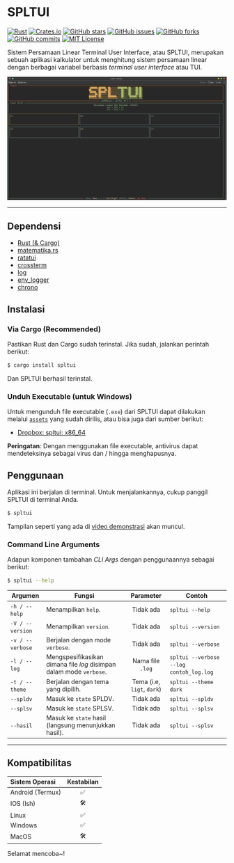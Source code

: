 # SPLTUI

[![Rust](https://img.shields.io/badge/language-Rust-orange)](https://www.rust-lang.org/)
[![Crates.io](https://img.shields.io/crates/v/spltui)](https://crates.io/crates/spltui)
[![GitHub stars](https://img.shields.io/github/stars/lordpaijo/spltui)](https://github.com/lordpaijo/spltui/stargazers)
[![GitHub issues](https://img.shields.io/github/issues/lordpaijo/spltui)](https://github.com/lordpaijo/spltui/issues)
[![GitHub forks](https://img.shields.io/github/forks/lordpaijo/spltui)](https://github.com/lordpaijo/spltui/network/members)
[![GitHub commits](https://img.shields.io/github/commit-activity/m/lordpaijo/spltui)](https://github.com/lordpaijo/spltui/commits/main)
[![MIT License](https://img.shields.io/github/license/lordpaijo/spltui)](https://github.com/lordpaijo/spltui/blob/main/LICENSE)

Sistem Persamaan Linear Terminal User Interface, atau SPLTUI, merupakan sebuah aplikasi kalkulator untuk menghitung sistem persamaan linear dengan berbagai variabel berbasis *terminal user interface* atau TUI.

[![demonstrasi](https://github.com/lordpaijo/spltui/blob/master/ss-0.png)](https://youtu.be/C3TQK1qg3wk)

---

## Dependensi

- [Rust (& Cargo)](https://www.rust-lang.org/)
- [matematika.rs](https://github.com/lordpaijo/matematika.rs)
- [ratatui](https://ratatui.rs/)
- [crossterm](https://github.com/crossterm-rs/crossterm)
- [log](https://crates.io/crates/log)
- [env_logger](https://crates.io/crates/env_logger)
- [chrono](https://github.com/chronotope/chrono)

## Instalasi

### Via Cargo (Recommended)
Pastikan Rust dan Cargo sudah terinstal. Jika sudah, jalankan perintah berikut:

```sh
$ cargo install spltui
```

Dan SPLTUI berhasil terinstal.

### Unduh Executable (untuk Windows)
Untuk mengunduh file executable (`.exe`) dari SPLTUI dapat dilakukan melalui [`assets`](https://github.com/lordpaijo/spltui/releases) yang sudah dirilis, atau bisa juga dari sumber berikut:
- [Dropbox: spltui: x86_64](https://www.dropbox.com/scl/fo/v0oiew2k2ijb2wxme6yf8/AChqDBWrcvVSXK94c8uSojU?rlkey=oc0qkf6a85sem68ubltp43sgs&st=cnijw800&dl=0)

**Peringatan**: Dengan menggunakan file executable, antivirus dapat mendeteksinya sebagai virus dan / hingga menghapusnya.

## Penggunaan

Aplikasi ini berjalan di terminal. Untuk menjalankannya, cukup panggil SPLTUI di terminal Anda.

```sh
$ spltui
```

Tampilan seperti yang ada di [video demonstrasi](https://youtu.be/C3TQK1qg3wk) akan muncul.

### Command Line Arguments
Adapun komponen tambahan *CLI Args* dengan penggunaannya sebagai berikut:
```sh
$ spltui --help
```

| Argumen | Fungsi | Parameter | Contoh |
|---------|--------|:---------:|--------|
| `-h / --help` | Menampilkan `help`. | Tidak ada | `spltui --help` |
| `-V / --version` | Menampilkan `version`. | Tidak ada | `spltui --version` |
| `-v / --verbose` | Berjalan dengan mode `verbose`. | Tidak ada | `spltui --verbose` |
| `-l / --log` | Mengspesifikasikan dimana file *log* disimpan dalam mode `verbose`. | Nama file `.log` | `spltui --verbose --log contoh_log.log` |
| `-t / --theme` | Berjalan dengan tema yang dipilih. | Tema (i.e, `ligt`, `dark`) | `spltui --theme dark` |
| `--spldv` | Masuk ke `state` SPLDV. | Tidak ada | `spltui --spldv` |
| `--splsv` | Masuk ke `state` SPLSV. | Tidak ada | `spltui --splsv` |
| `--hasil` | Masuk ke `state` hasil (langsung menunjukkan hasil). | Tidak ada | `spltui --splsv` |

---

## Kompatibilitas

| Sistem Operasi | Kestabilan |
| :------------- | :--------: |
| Android (Termux) |       ✅       |
|     IOS (Ish)    |       🛠️       |
|       Linux      |       ✅       |
|       Windows    |       ✅       |
|       MacOS      |       🛠️       |

Selamat mencoba~!
